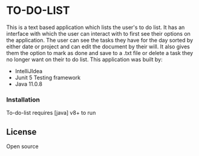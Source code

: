 # TO-DO-LIST



This is a text based application which lists the user's to do list. It has an interface with which the user can interact with to first see their options on the application. The user can see the tasks they have for the day sorted by either date or project and can edit the document by their will. It also gives them the option to mark as done and save to a .txt file or delete a task they no longer want on their to do list. This application was built by:

  - IntelliJIdea
  - Junit 5 Testing framework
  - Java 11.0.8






### Installation

To-do-list requires [java] v8+ to run








License
----

Open source



  
